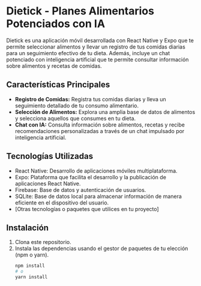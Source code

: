 # Dietick - Planes Alimentarios Potenciados con IA

Dietick es una aplicación móvil desarrollada con React Native y Expo que te permite seleccionar alimentos y llevar un registro de tus comidas diarias para un seguimiento efectivo de tu dieta. Además, incluye un chat potenciado con inteligencia artificial que te permite consultar información sobre alimentos y recetas de comidas.

## Características Principales

- **Registro de Comidas:** Registra tus comidas diarias y lleva un seguimiento detallado de tu consumo alimentario.
- **Selección de Alimentos:** Explora una amplia base de datos de alimentos y selecciona aquellos que consumes en tu dieta.
- **Chat con IA:** Consulta información sobre alimentos, recetas y recibe recomendaciones personalizadas a través de un chat impulsado por inteligencia artificial.

## Tecnologías Utilizadas

- React Native: Desarrollo de aplicaciones móviles multiplataforma.
- Expo: Plataforma que facilita el desarrollo y la publicación de aplicaciones React Native.
- Firebase: Base de datos y autenticación de usuarios.
- SQLite: Base de datos local para almacenar información de manera eficiente en el dispositivo del usuario.
- [Otras tecnologías o paquetes que utilices en tu proyecto]

## Instalación

1. Clona este repositorio.
2. Instala las dependencias usando el gestor de paquetes de tu elección (npm o yarn).
   ```sh
   npm install
   # o
   yarn install


